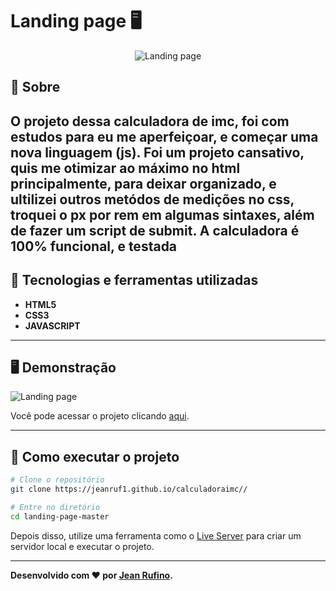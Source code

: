 # Landing page 🖥
<p align="center">
<img src=".assets/images/imc.png" alt="Landing page" title="Landing page">
</p>

## 📖 Sobre   
O projeto dessa calculadora de imc, foi com estudos para eu me aperfeiçoar, e começar uma nova linguagem (js). Foi um projeto cansativo, quis me otimizar ao máximo no html principalmente, para deixar organizado, e ultilizei outros metódos de medições no css, troquei o px por rem em algumas sintaxes, além de fazer um script de submit. A calculadora é 100% funcional, e testada
---

## 🚀 Tecnologias e ferramentas utilizadas
 - **HTML5**
 - **CSS3**
 - **JAVASCRIPT**

---

## 🖥️ Demonstração

<img src="./assets/images/dekstop.png" alt="Landing page" title="Landing page">

Você pode acessar o projeto clicando [aqui](https://jeanruf1.github.io/clipboard-landing-page-master/).

---

## 🔧 Como executar o projeto

```bash
# Clone o repositório
git clone https://jeanruf1.github.io/calculadoraimc//

# Entre no diretório
cd landing-page-master
```
Depois disso, utilize uma ferramenta como o [Live Server](https://marketplace.visualstudio.com/items?itemName=ritwickdey.LiveServer) para criar um servidor local e executar o projeto.

----

**Desenvolvido com ❤️ por [Jean Rufino](https://github.com/jeanruf1/).**
